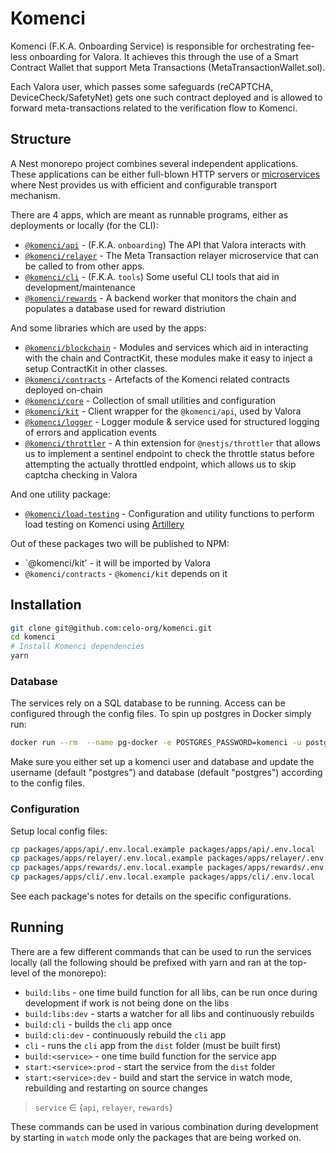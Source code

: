 # Komenci

Komenci (F.K.A. Onboarding Service) is responsible for orchestrating fee-less onboarding for Valora.
It achieves this through the use of a Smart Contract Wallet that support Meta Transactions (MetaTransactionWallet.sol).

Each Valora user, which passes some safeguards (reCAPTCHA, DeviceCheck/SafetyNet) gets one such contract deployed and is allowed
to forward meta-transactions related to the verification flow to Komenci.

## Structure

A Nest monorepo project combines several independent applications.
These applications can be either full-blown HTTP servers or [microservices](https://docs.nestjs.com/migration-guide#microservices) where Nest provides us
with efficient and configurable transport mechanism.

There are 4 apps, which are meant as runnable programs, either as deployments or locally (for the CLI):

- [`@komenci/api`](./packages/apps/api) - (F.K.A. `onboarding`) The API that Valora interacts with
- [`@komenci/relayer`](./packages/apps/relayer) - The Meta Transaction relayer microservice that can be called to from other apps.
- [`@komenci/cli`](./packages/apps/cli) - (F.K.A. `tools`) Some useful CLI tools that aid in development/maintenance
- [`@komenci/rewards`](./packages/apps/rewrads) - A backend worker that monitors the chain and populates a database used for reward distriution

And some libraries which are used by the apps:

- [`@komenci/blockchain`](./packages/libs/blockchain) - Modules and services which aid in interacting with the chain and ContractKit, these modules make it easy to inject a setup ContractKit in other classes.
- [`@komenci/contracts`](./packages/libs/contracts) - Artefacts of the Komenci related contracts deployed on-chain 
- [`@komenci/core`](./packages/libs/core) - Collection of small utilities and configuration
- [`@komenci/kit`](./packages/libs/komencikit) - Client wrapper for the `@komenci/api`, used by Valora
- [`@komenci/logger`](./packages/libs/logger) - Logger module & service used for structured logging of errors and application events
- [`@komenci/throttler`](./packages/libs/throttler) - A thin extension for `@nestjs/throttler` that allows us to implement a sentinel endpoint to check the throttle status before attempting the actually throttled endpoint, which allows us to skip captcha checking in Valora

And one utility package:

- [`@komenci/load-testing`](./packages/load-testing) - Configuration and utility functions to perform load testing on Komenci using [Artillery](https://artillery.io/)

Out of these packages two will be published to NPM:

- `@komenci/kit' - it will be imported by Valora
- `@komenci/contracts` - `@komenci/kit` depends on it

## Installation

```bash
git clone git@github.com:celo-org/komenci.git
cd komenci
# Install Komenci dependencies
yarn 
```

### Database

The services rely on a SQL database to be running. Access can be configured through the config files.
To spin up postgres in Docker simply run:

```bash
docker run --rm  --name pg-docker -e POSTGRES_PASSWORD=komenci -u postgres -d -p 5432:5432 -v $HOME/docker/volumes/postgres:/var/lib/postgresql/data postgres
```

Make sure you either set up a komenci user and database and update the username (default "postgres") and database (default "postgres") according to the config files.

### Configuration

Setup local config files:

``` bash
cp packages/apps/api/.env.local.example packages/apps/api/.env.local
cp packages/apps/relayer/.env.local.example packages/apps/relayer/.env.local
cp packages/apps/rewards/.env.local.example packages/apps/rewards/.env.local
cp packages/apps/cli/.env.local.example packages/apps/cli/.env.local
```

See each package's notes for details on the specific configurations.

## Running

There are a few different commands that can be used to run the services locally (all the following should be prefixed with yarn and ran at the top-level of the monorepo):

- `build:libs` - one time build function for all libs, can be run once during development if work is not being done on the libs
- `build:libs:dev` - starts a watcher for all libs and continuously rebuilds
- `build:cli` - builds the `cli` app once
- `build:cli:dev` - continuously rebuild the `cli` app
- `cli` - runs the `cli` app from the `dist` folder (must be built first)
- `build:<service>` - one time build function for the service app
- `start:<service>:prod` - start the service from the `dist` folder
- `start:<service>:dev` - build and start the service in watch mode, rebuilding and restarting on source changes

> `service` ∈ {`api`, `relayer`, `rewards`}

These commands can be used in various combination during development by starting in `watch` mode only the packages that are being worked on.

